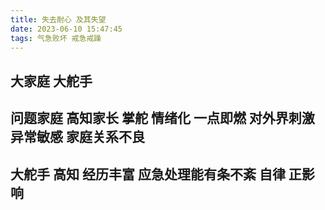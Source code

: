 ```yaml
---
title: 失去耐心 及其失望
date: 2023-06-10 15:47:45
tags: 气急败坏 戒急戒躁
--- 
```

## 大家庭 大舵手
## 问题家庭 高知家长 掌舵 情绪化 一点即燃 对外界刺激异常敏感 家庭关系不良
## 大舵手 高知 经历丰富 应急处理能有条不紊 自律 正影响